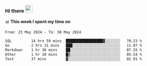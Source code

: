 ### Hi there <a href="https://www.gautamkrishnar.com/"><img src="https://media.giphy.com/media/hvRJCLFzcasrR4ia7z/giphy.gif" width="25px"></a>

📊 **This week I spent my time on**

<!--START_SECTION:waka-->

```txt
From: 23 May 2024 - To: 30 May 2024

SQL         14 hrs 59 mins  █████████████████▓░░░░░░░   70.23 %
Go          2 hrs 31 mins   ███░░░░░░░░░░░░░░░░░░░░░░   11.87 %
Markdown    1 hr 36 mins    ██░░░░░░░░░░░░░░░░░░░░░░░   07.55 %
Other       1 hr 10 mins    █▒░░░░░░░░░░░░░░░░░░░░░░░   05.54 %
Text        37 mins         ▓░░░░░░░░░░░░░░░░░░░░░░░░   02.91 %
```

<!--END_SECTION:waka-->
